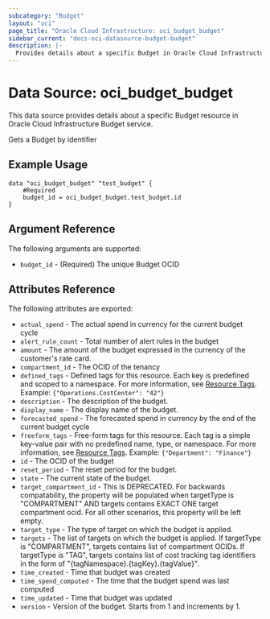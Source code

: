 ```yaml
---
subcategory: "Budget"
layout: "oci"
page_title: "Oracle Cloud Infrastructure: oci_budget_budget"
sidebar_current: "docs-oci-datasource-budget-budget"
description: |-
  Provides details about a specific Budget in Oracle Cloud Infrastructure Budget service
---
```


# Data Source: oci_budget_budget
This data source provides details about a specific Budget resource in Oracle Cloud Infrastructure Budget service.

Gets a Budget by identifier

## Example Usage

```hcl
data "oci_budget_budget" "test_budget" {
	#Required
	budget_id = oci_budget_budget.test_budget.id
}
```

## Argument Reference

The following arguments are supported:

* `budget_id` - (Required) The unique Budget OCID


## Attributes Reference

The following attributes are exported:

* `actual_spend` - The actual spend in currency for the current budget cycle
* `alert_rule_count` - Total number of alert rules in the budget
* `amount` - The amount of the budget expressed in the currency of the customer's rate card. 
* `compartment_id` - The OCID of the tenancy
* `defined_tags` - Defined tags for this resource. Each key is predefined and scoped to a namespace. For more information, see [Resource Tags](https://docs.cloud.oracle.com/iaas/Content/General/Concepts/resourcetags.htm).  Example: `{"Operations.CostCenter": "42"}` 
* `description` - The description of the budget.
* `display_name` - The display name of the budget.
* `forecasted_spend` - The forecasted spend in currency by the end of the current budget cycle
* `freeform_tags` - Free-form tags for this resource. Each tag is a simple key-value pair with no predefined name, type, or namespace. For more information, see [Resource Tags](https://docs.cloud.oracle.com/iaas/Content/General/Concepts/resourcetags.htm).  Example: `{"Department": "Finance"}` 
* `id` - The OCID of the budget
* `reset_period` - The reset period for the budget. 
* `state` - The current state of the budget.
* `target_compartment_id` - This is DEPRECATED. For backwards compatability, the property will be populated when targetType is "COMPARTMENT" AND targets contains EXACT ONE target compartment ocid. For all other scenarios, this property will be left empty. 
* `target_type` - The type of target on which the budget is applied. 
* `targets` - The list of targets on which the budget is applied. If targetType is "COMPARTMENT", targets contains list of compartment OCIDs. If targetType is "TAG", targets contains list of cost tracking tag identifiers in the form of "{tagNamespace}.{tagKey}.{tagValue}". 
* `time_created` - Time that budget was created
* `time_spend_computed` - The time that the budget spend was last computed
* `time_updated` - Time that budget was updated
* `version` - Version of the budget. Starts from 1 and increments by 1.

